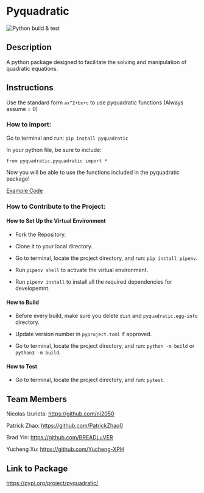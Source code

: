 # Pyquadratic

![Python build & test](https://github.com/software-students-fall2023/3-python-package-exercise-kungheifatchoy/actions/workflows/python-package.yml/badge.svg)


## Description

A python package designed to facilitate the solving and manipulation of quadratic equations.

## Instructions

Use the standard form `ax^2+bx+c` to use pyquadratic functions (Always assume = 0)
### How to import:

Go to terminal and run:
`pip install pyquadratic`

In your python file, be sure to include: 

`from pyquadratic.pyquadratic import *`

Now you will be able to use the functions included in the pyquadratic package!

[Example Code](https://github.com/software-students-fall2023/3-python-package-exercise-kungheifatchoy/blob/main/example.py)

### How to Contribute to the Project:

#### How to Set Up the Virtual Environment

* Fork the Repository.

* Clone it to your local directory.

* Go to terminal, locate the project directory, and run:  `pip install pipenv`.

* Run `pipenv shell` to activate the virtual environment.

* Run `pipenv install` to install all the required dependencies for developemnt.

#### How to Build

* Before every build, make sure you delete `dist` and `pyquadratic.egg-info` 
directory.

* Update version number in `pyproject.toml` if approved.
* Go to terminal, locate the project directory, and run:  `python -m build` or `python3 -m build`.

#### How to Test

* Go to terminal, locate the project directory, and run:  `pytest`.

## Team Members

Nicolas Izurieta: https://github.com/ni2050

Patrick Zhao: https://github.com/PatrickZhao0

Brad Yin: https://github.com/BREADLuVER

Yucheng Xu: https://github.com/Yucheng-XPH


## Link to Package

https://pypi.org/project/pyquadratic/

